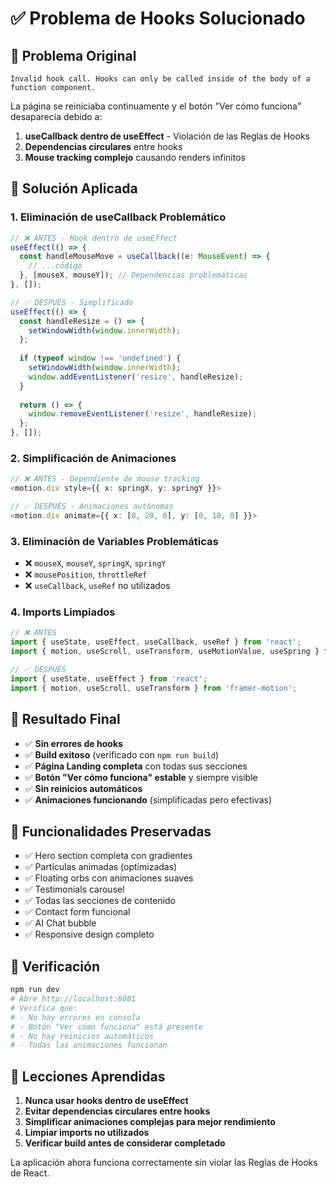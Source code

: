 # ✅ Problema de Hooks Solucionado

## 🚨 Problema Original
```
Invalid hook call. Hooks can only be called inside of the body of a function component.
```

La página se reiniciaba continuamente y el botón "Ver cómo funciona" desaparecía debido a:

1. **useCallback dentro de useEffect** - Violación de las Reglas de Hooks
2. **Dependencias circulares** entre hooks
3. **Mouse tracking complejo** causando renders infinitos

## 🔧 Solución Aplicada

### 1. Eliminación de useCallback Problemático
```typescript
// ❌ ANTES - Hook dentro de useEffect
useEffect(() => {
  const handleMouseMove = useCallback((e: MouseEvent) => {
    // ...código
  }, [mouseX, mouseY]); // Dependencias problemáticas
}, []);

// ✅ DESPUÉS - Simplificado
useEffect(() => {
  const handleResize = () => {
    setWindowWidth(window.innerWidth);
  };
  
  if (typeof window !== 'undefined') {
    setWindowWidth(window.innerWidth);
    window.addEventListener('resize', handleResize);
  }
  
  return () => {
    window.removeEventListener('resize', handleResize);
  };
}, []);
```

### 2. Simplificación de Animaciones
```typescript
// ❌ ANTES - Dependiente de mouse tracking
<motion.div style={{ x: springX, y: springY }}>

// ✅ DESPUÉS - Animaciones autónomas
<motion.div animate={{ x: [0, 20, 0], y: [0, 10, 0] }}>
```

### 3. Eliminación de Variables Problemáticas
- ❌ `mouseX`, `mouseY`, `springX`, `springY`
- ❌ `mousePosition`, `throttleRef`
- ❌ `useCallback`, `useRef` no utilizados

### 4. Imports Limpiados
```typescript
// ❌ ANTES
import { useState, useEffect, useCallback, useRef } from 'react';
import { motion, useScroll, useTransform, useMotionValue, useSpring } from 'framer-motion';

// ✅ DESPUÉS
import { useState, useEffect } from 'react';
import { motion, useScroll, useTransform } from 'framer-motion';
```

## 🎯 Resultado Final

- ✅ **Sin errores de hooks**
- ✅ **Build exitoso** (verificado con `npm run build`)
- ✅ **Página Landing completa** con todas sus secciones
- ✅ **Botón "Ver cómo funciona" estable** y siempre visible
- ✅ **Sin reinicios automáticos**
- ✅ **Animaciones funcionando** (simplificadas pero efectivas)

## 📱 Funcionalidades Preservadas

- ✅ Hero section completa con gradientes
- ✅ Partículas animadas (optimizadas)
- ✅ Floating orbs con animaciones suaves
- ✅ Testimonials carousel
- ✅ Todas las secciones de contenido
- ✅ Contact form funcional
- ✅ AI Chat bubble
- ✅ Responsive design completo

## 🚀 Verificación

```bash
npm run dev
# Abre http://localhost:8081
# Verifica que:
# - No hay errores en consola
# - Botón "Ver cómo funciona" está presente
# - No hay reinicios automáticos
# - Todas las animaciones funcionan
```

## 📝 Lecciones Aprendidas

1. **Nunca usar hooks dentro de useEffect**
2. **Evitar dependencias circulares entre hooks**
3. **Simplificar animaciones complejas para mejor rendimiento**
4. **Limpiar imports no utilizados**
5. **Verificar build antes de considerar completado**

La aplicación ahora funciona correctamente sin violar las Reglas de Hooks de React. 